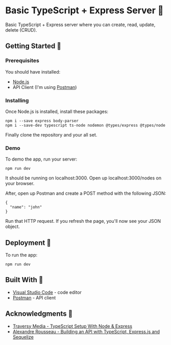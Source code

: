 # Basic TypeScript + Express Server :cake:

Basic TypeScript + Express server where you can create, read, update, delete (CRUD).

## Getting Started :memo:

### Prerequisites

You should have installed:

- [Node.js](https://nodejs.org/)
- API Client (I'm using [Postman](https://www.getpostman.com/))

### Installing

Once Node.js is installed, install these packages:

```
npm i --save express body-parser
npm i --save-dev typescript ts-node nodemon @types/express @types/node
```

Finally clone the repository and your all set.

### Demo

To demo the app, run your server:
```
npm run dev
```

It should be running on localhost:3000. Open up localhost:3000/nodes on your browser.

After, open up Postman and create a POST method with the following JSON:
```
{
  "name": "john"
}
```

Run that HTTP request. If you refresh the page, you'll now see your JSON object.

## Deployment :rocket:

To run the app:

```
npm run dev
```

## Built With :hammer:

- [Visual Studio Code](https://code.visualstudio.com/) - code editor
- [Postman](https://www.getpostman.com/) - API client

## Acknowledgments :clap:

- [Traversy Media - TypeScript Setup With Node & Express](https://www.youtube.com/watch?v=zRo2tvQpus8)
- [Alexandre Rousseau - Building an API with TypeScript, Express.js and Sequelize](http://rousseau-alexandre.fr/en/programming/2019/06/19/express-typescript.html)
